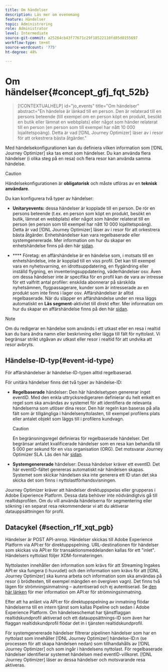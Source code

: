 ```yaml
---
title: Om händelser
description: Läs mer om evenemang
feature: Händelser
topic: Administrering
role: Administrator
level: Intermediate
source-git-commit: a25264cb43f77671c29f18522110fd85d0155697
workflow-type: tm+mt
source-wordcount: '775'
ht-degree: 48%

---
```


# Om händelser{#concept_gfj_fqt_52b}

>[!CONTEXTUALHELP]
>id="jo_events"
>title="Om händelser"
>abstract="En händelse är länkad till en person. Den är relaterad till en persons beteende (till exempel om en person köpt en produkt, besökt en butik eller lämnat en webbplats) eller något som händer relaterat till en person (en person som till exempel har nått 10 000 lojalitetspoäng). Detta är vad [!DNL Journey Optimizer] läser av i resor för att orkestrera bästa åtgärder."

Med händelsekonfigurationen kan du definiera vilken information som [!DNL Journey Optimizer] ska tas emot som händelser. Du kan använda flera händelser (i olika steg på en resa) och flera resor kan använda samma händelse.

>[!CAUTION]
>
>Händelsekonfigurationen är **obligatorisk** och måste utföras av en **teknisk användare**.

Du kan konfigurera två typer av händelser:

* **Unitaryevents:**  dessa händelser är kopplade till en person. De rör en persons beteende (t.ex. en person som köpt en produkt, besökt en butik, lämnat en webbplats) eller något som händer relaterat till en person (en person som till exempel har nått 10 000 lojalitetspoäng). Detta är vad [!DNL Journey Optimizer] läser av i resor för att orkestrera bästa åtgärder. Enhetshändelser kan vara regelbaserade eller systemgenererade. Mer information om hur du skapar en enhetshändelse finns på den här [sidan](../event/about-creating.md).

* **** Företag: en affärshändelse är en händelse som, i motsats till en enhetshändelse, inte är kopplad till en viss profil. Det kan till exempel vara en nyhetsvarning, en idrottsuppdatering, en flygändring eller inställd flygning, en inventeringsuppdatering, väderhändelser osv. Även om dessa händelser inte är specifika för en profil kan de vara av intresse för ett valfritt antal profiler: enskilda abonnerar på särskilda nyhetsämnen, flygpassagerare, kunder som är intresserade av en produkt som inte finns i lager osv. Affärshändelser är alltid regelbaserade. När du släpper en affärshändelse under en resa läggs automatiskt en **Läs segment**-aktivitet till direkt efter. Mer information om hur du skapar en affärshändelse finns på den här [sidan](../event/about-creating-business.md).


>[!NOTE]
>
>Om du redigerar en händelse som används i ett utkast eller en resa i realtid kan du bara ändra namn eller beskrivning eller lägga till fält för nyttolast. Vi begränsar strikt utgåvan av utkast eller resor i realtid för att undvika att resor avbryts.

## Händelse-ID-typ{#event-id-type}

För affärshändelser är händelse-ID-typen alltid regelbaserad.

För unitära händelser finns det två typer av händelse-ID:

* **Regelbaserade** händelser: Den här händelsetypen genererar inget eventID. Med den enkla uttrycksredigeraren definierar du helt enkelt en regel som ska användas av systemet för att identifiera de relevanta händelserna som utlöser dina resor. Den här regeln kan baseras på alla fält som är tillgängliga i händelsenyttolasten, till exempel profilens plats eller antalet objekt som läggs till i profilens kundvagn.

   >[!CAUTION]
   >
   >En begränsningsregel definieras för regelbaserade händelser. Det begränsar antalet kvalificerade händelser som en resa kan behandla till 5 000 per sekund för en viss organisation (ORG). Det motsvarar Journey Optimizer SLA. Läs den här [sidan](https://helpx.adobe.com/se/legal/product-descriptions/journey-orchestration.html).

* **Systemgenererade** händelser: Dessa händelser kräver ett eventID. Det här eventID-fältet genereras automatiskt när händelsen skapas. Systemet som skickar händelsen ska inte generera ett ID utan det ska skicka det som finns i nyttolastförhandsvisningen.

Journey Optimizer kräver att händelser direktuppspelas eller grupperas i Adobe Experience Platform. Dessa data behöver inte nödvändigtvis gå till realtidsprofilen. Om du vill använda händelserna för segmentering eller sökning i en separat resa rekommenderar vi att du aktiverar datauppsättningen för profil.

## Datacykel {#section_r1f_xqt_pgb}

Händelser är POST API-anrop. Händelser skickas till Adobe Experience Platform via API:er för direktuppspelning. URL-destinationen för händelser som skickas via API:er för transaktionsmeddelanden kallas för ett &quot;inlet&quot;. Händelsers nyttolast följer XDM-formateringen.

Nyttolasten innehåller den information som krävs för att Streaming Ingakes API:er ska fungera (i huvudet) och den information som krävs för att [!DNL Journey Optimizer] ska kunna arbeta och information som ska användas på resor (i brödtexten, till exempel mängden en övergiven vagn). Det finns två lägen för strömningsinmatning – autentiserad och ej autentiserad. Se [den här länken](https://experienceleague.adobe.com/docs/experience-platform/xdm/api/getting-started.html) för mer information om API:er för strömningsinmatning.

Efter att ha anlänt via API:er för direktuppspelning av inmatning flödar händelserna till en intern tjänst som kallas Pipeline och sedan i Adobe Experience Platform. Om händelseschemat har tjänstflaggan realtidskundprofil aktiverad och ett datauppsättnings-ID som även har flaggan realtidskundprofil flödar det in i tjänsten realtidskundprofil.

För systemgenererade händelser filtrerar pipelinen händelser som har en nyttolast som innehåller [!DNL Journey Optimizer] händelse-ID:n (se processen för att skapa händelsen nedan) som tillhandahålls av [!DNL Journey Optimizer] och som ingår i händelsens nyttolast. För regelbaserade händelser identifierar systemet händelsen med eventID-villkoret. [!DNL Journey Optimizer] läser av dessa händelser och motsvarande resa aktiveras.
